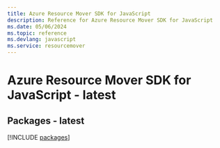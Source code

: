```yaml
---
title: Azure Resource Mover SDK for JavaScript
description: Reference for Azure Resource Mover SDK for JavaScript
ms.date: 05/06/2024
ms.topic: reference
ms.devlang: javascript
ms.service: resourcemover
---
```

# Azure Resource Mover SDK for JavaScript - latest
## Packages - latest
[!INCLUDE [packages](resource-mover-index.md)]